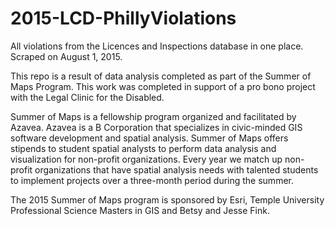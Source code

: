 # 2015-LCD-PhillyViolations
All violations from the Licences and Inspections database in one place. Scraped on August 1, 2015.

This repo is a result of data analysis completed as part of the Summer of Maps Program. This work was completed in support of a pro bono project with the Legal Clinic for the Disabled.

Summer of Maps is a fellowship program organized and facilitated by Azavea. Azavea is a B Corporation that specializes in civic-minded GIS software development and spatial analysis. Summer of Maps offers stipends to student spatial analysts to perform data analysis and visualization for non-profit organizations. Every year we match up non-profit organizations that have spatial analysis needs with talented students to implement projects over a three-month period during the summer.

The 2015 Summer of Maps program is sponsored by Esri, Temple University Professional Science Masters in GIS and Betsy and Jesse Fink.
